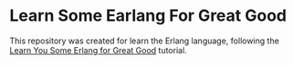# Learn Some Earlang For Great Good 

This repository was created for learn the Erlang language, following the [Learn You Some Erlang for Great Good](http://learnyousomeerlang.com/) tutorial.
